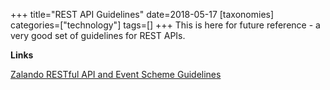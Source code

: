 +++
title="REST API Guidelines"
date=2018-05-17
[taxonomies]
categories=["technology"]
tags=[]
+++
This is here for future reference - a very good set of guidelines for REST APIs.
<!-- more -->

__Links__

[Zalando RESTful API and Event Scheme Guidelines](https://opensource.zalando.com/restful-api-guidelines/#_zalando_restful_api_and_event_scheme_guidelines)

